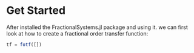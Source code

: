 # Get Started

After installed the FractionalSystems.jl package and using it. we can first look at how to create a fractional order transfer function:

```julia
tf = fotf([])
```